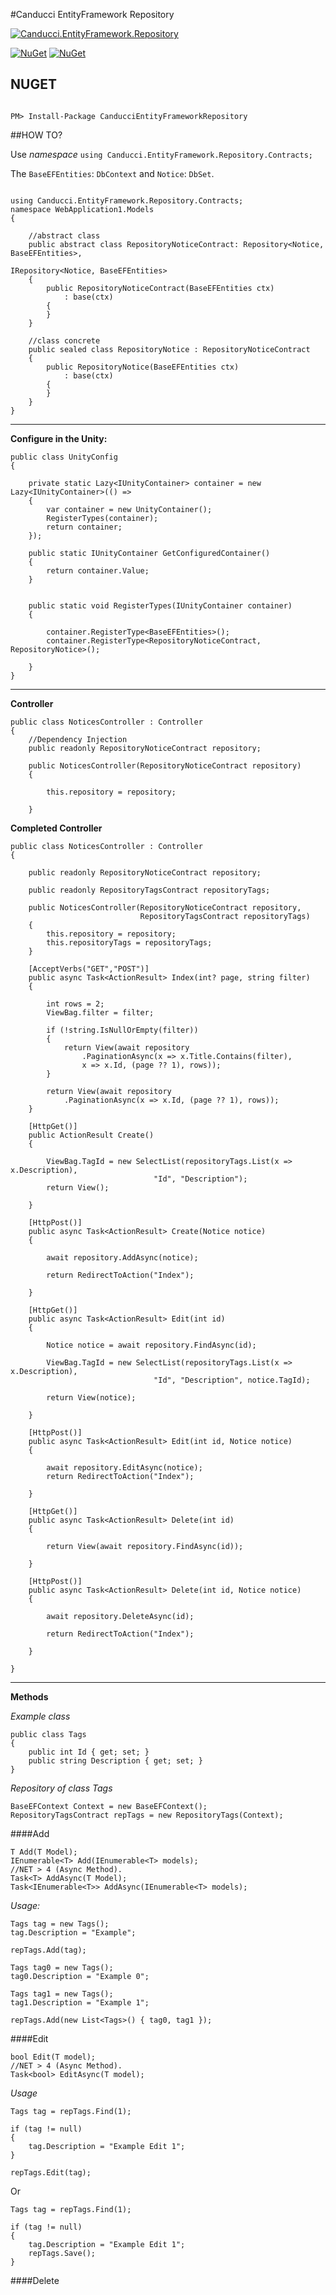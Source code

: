 #Canducci EntityFramework Repository

[![Canducci.EntityFramework.Repository](http://i1194.photobucket.com/albums/aa377/netdragoon1/1452823324_icon-89-document-file-sql_zpslt5kmpu9.png)](https://www.nuget.org/packages/CanducciEntityFrameworkRepository/)

[![NuGet](https://img.shields.io/nuget/dt/CanducciEntityFrameworkRepository.svg?style=plastic&label=downloads)](https://www.nuget.org/packages/CanducciEntityFrameworkRepository/)
[![NuGet](https://img.shields.io/nuget/v/CanducciEntityFrameworkRepository.svg?style=plastic&label=version)](https://www.nuget.org/packages/CanducciEntityFrameworkRepository/)

## NUGET

```Csharp

PM> Install-Package CanducciEntityFrameworkRepository

```

##HOW TO?

Use _namespace_ `using Canducci.EntityFramework.Repository.Contracts;`

The `BaseEFEntities`: `DbContext` and `Notice`: `DbSet`.

```Csharp

using Canducci.EntityFramework.Repository.Contracts;
namespace WebApplication1.Models
{
    
    //abstract class
    public abstract class RepositoryNoticeContract: Repository<Notice, BaseEFEntities>,
                                                    IRepository<Notice, BaseEFEntities>
    {
        public RepositoryNoticeContract(BaseEFEntities ctx)
            : base(ctx)
        {
        }
    }

    //class concrete
    public sealed class RepositoryNotice : RepositoryNoticeContract
    {
        public RepositoryNotice(BaseEFEntities ctx) 
            : base(ctx)
        {
        }
    }
}

```

____

__Configure in the Unity:__

```Csharp
public class UnityConfig
{
    
    private static Lazy<IUnityContainer> container = new Lazy<IUnityContainer>(() =>
    {
        var container = new UnityContainer();
        RegisterTypes(container);
        return container;
    });
    
    public static IUnityContainer GetConfiguredContainer()
    {
        return container.Value;
    }
    

    public static void RegisterTypes(IUnityContainer container)
    {
        
        container.RegisterType<BaseEFEntities>();            
        container.RegisterType<RepositoryNoticeContract, RepositoryNotice>();

    }
}

```

____

__Controller__

```Csharp
public class NoticesController : Controller
{
    //Dependency Injection
    public readonly RepositoryNoticeContract repository;    

    public NoticesController(RepositoryNoticeContract repository)
    {

        this.repository = repository;        

    }    

```    

__Completed Controller__

```Csharp
public class NoticesController : Controller
{
    
    public readonly RepositoryNoticeContract repository;

    public readonly RepositoryTagsContract repositoryTags;

    public NoticesController(RepositoryNoticeContract repository, 
                             RepositoryTagsContract repositoryTags)
    {
        this.repository = repository;
        this.repositoryTags = repositoryTags;
    }        
    
    [AcceptVerbs("GET","POST")]
    public async Task<ActionResult> Index(int? page, string filter)
    {

        int rows = 2;
        ViewBag.filter = filter;

        if (!string.IsNullOrEmpty(filter))
        {
            return View(await repository
                .PaginationAsync(x => x.Title.Contains(filter), 
                x => x.Id, (page ?? 1), rows));
        }

        return View(await repository
            .PaginationAsync(x => x.Id, (page ?? 1), rows));
    }

    [HttpGet()]
    public ActionResult Create()
    {

        ViewBag.TagId = new SelectList(repositoryTags.List(x => x.Description), 
                                "Id", "Description");
        return View();

    }

    [HttpPost()]
    public async Task<ActionResult> Create(Notice notice)
    {        

        await repository.AddAsync(notice);

        return RedirectToAction("Index");

    }

    [HttpGet()]
    public async Task<ActionResult> Edit(int id)
    {

        Notice notice = await repository.FindAsync(id);

        ViewBag.TagId = new SelectList(repositoryTags.List(x => x.Description), 
                                "Id", "Description", notice.TagId);

        return View(notice);

    }

    [HttpPost()]
    public async Task<ActionResult> Edit(int id, Notice notice)
    {

        await repository.EditAsync(notice);            
        return RedirectToAction("Index");

    }

    [HttpGet()]
    public async Task<ActionResult> Delete(int id)
    {

        return View(await repository.FindAsync(id));

    }

    [HttpPost()]
    public async Task<ActionResult> Delete(int id, Notice notice)
    {

        await repository.DeleteAsync(id);

        return RedirectToAction("Index");

    }

}

```   

____
__Methods__

_Example class_

```Csharp
public class Tags
{        
    public int Id { get; set; }
    public string Description { get; set; }        
}
```
_Repository of class Tags_

```Csharp
BaseEFContext Context = new BaseEFContext();
RepositoryTagsContract repTags = new RepositoryTags(Context);
``` 

####Add

```Csharp
T Add(T Model);        
IEnumerable<T> Add(IEnumerable<T> models);
//NET > 4 (Async Method).
Task<T> AddAsync(T Model);
Task<IEnumerable<T>> AddAsync(IEnumerable<T> models);

```
_Usage:_


```Csharp
Tags tag = new Tags();
tag.Description = "Example";

repTags.Add(tag);
```

```Csharp
Tags tag0 = new Tags();
tag0.Description = "Example 0";

Tags tag1 = new Tags();
tag1.Description = "Example 1";

repTags.Add(new List<Tags>() { tag0, tag1 });
```

####Edit

```Csharp
bool Edit(T model);
//NET > 4 (Async Method).
Task<bool> EditAsync(T model);
```

_Usage_

```Csharp
Tags tag = repTags.Find(1);

if (tag != null)
{
    tag.Description = "Example Edit 1";
}

repTags.Edit(tag);
```

Or

```Csharp
Tags tag = repTags.Find(1);

if (tag != null)
{
    tag.Description = "Example Edit 1";
    repTags.Save();
}

```

####Delete
